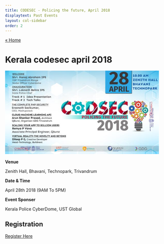 ```yaml
---
title: CODESEC - Policing the future, April 2018
displaytext: Past Events
layout: col-sidebar
order: 2
---
```


<a href="../index.html" class="previous">&laquo; Home</a>

# Kerala codesec april 2018 

<img src="/assets/images/april2018.jpg" alt="CODESEC" width="auto">

**Venue**

   Zenith Hall, Bhavani, Technopark, Trivandrum

**Date & Time**

   April 28th 2018 (9AM To 5PM)

**Event Sponser**

   Kerala Police CyberDome, UST Global

## Registration    

[Register Here](https://www.eventbrite.com/e/codsec-2018-policing-the-future-tickets-44869486843)    